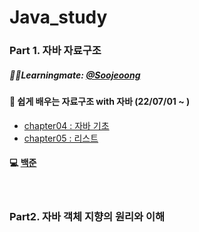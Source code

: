 # Java_study

### Part 1. 자바 자료구조

##### 🏃‍♀️Learningmate: [@Soojeoong](https://github.com/Soojeoong)

#### 📘 쉽게 배우는 자료구조 with 자바 (22/07/01 ~ )
* [chapter04 : 자바 기초](./book/part1/chapter04.md)
* [chapter05 : 리스트](./book/part1/chapter05.md)

#### 💻 [백준](https://github.com/HeoJiye/Beakjoon)

<br>

### Part2. 자바 객체 지향의 원리와 이해
